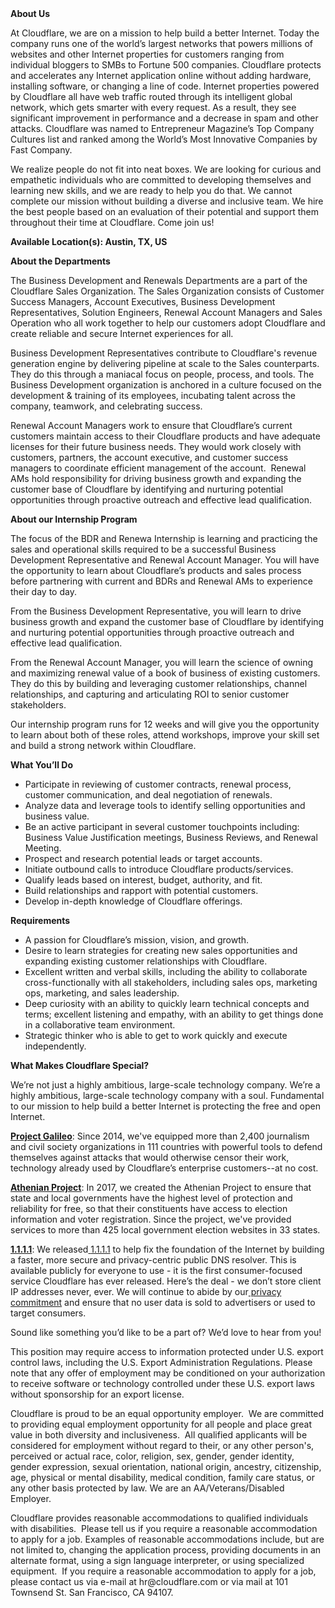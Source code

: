 <div class="content-intro">
	<div><strong>About Us</strong></div>
	<div>
		<p>At Cloudflare, we are on a mission to help build a better Internet. Today the company runs one of the world’s largest networks that powers millions of websites and other Internet properties for customers ranging from individual bloggers to SMBs to Fortune 500 companies. Cloudflare protects and accelerates any Internet application online without adding hardware, installing software, or changing a line of code. Internet properties powered by Cloudflare all have web traffic routed through its intelligent global network, which gets smarter with every request. As a result, they see significant improvement in performance and a decrease in spam and other attacks. Cloudflare was named to Entrepreneur Magazine’s Top Company Cultures list and ranked among the World’s Most Innovative Companies by Fast Company.&nbsp;</p>
		<p><span style="font-weight: 400;">We realize people do not fit into neat boxes. We are looking for curious and empathetic individuals who are committed to developing themselves and learning new skills, and we are ready to help you do that. We cannot complete our mission without building a diverse and inclusive team. We hire the best people based on an evaluation of their potential and support them throughout their time at Cloudflare. Come join us!&nbsp;</span></p>
	</div>
</div>
<p><strong>Available Location(s): Austin, TX, US</strong></p>
<p><strong>About the Departments</strong></p>
<p>The Business Development and Renewals Departments are a part of the Cloudflare Sales Organization. The Sales Organization consists of Customer Success Managers, Account Executives, Business Development Representatives, Solution Engineers, Renewal Account Managers and Sales Operation who all work together to help our customers adopt Cloudflare and create reliable and secure Internet experiences for all.</p>
<p>Business Development Representatives contribute to Cloudflare's revenue generation engine by delivering pipeline at scale to the Sales counterparts. They do this through a maniacal focus on people, process, and tools. The Business Development organization is anchored in a culture focused on the development &amp; training of its employees, incubating talent across the company, teamwork, and celebrating success.&nbsp;</p>
<p>Renewal Account Managers work to ensure that Cloudflare’s current customers maintain access to their Cloudflare products and have adequate licenses for their future business needs. They would work closely with customers, partners, the account executive, and customer success managers to coordinate efficient management of the account.&nbsp; Renewal AMs hold responsibility for driving business growth and expanding the customer base of Cloudflare by identifying and nurturing potential opportunities through proactive outreach and effective lead qualification.</p>
<p><strong>About our Internship Program</strong></p>
<p>The focus of the BDR and Renewa Internship is learning and practicing the sales and operational skills required to be a successful Business Development Representative and Renewal Account Manager. You will have the opportunity to learn about Cloudflare’s products and sales process before partnering with current and BDRs and Renewal AMs to experience their day to day.&nbsp;</p>
<p>From the Business Development Representative, you will learn to drive business growth and expand the customer base of Cloudflare by identifying and nurturing potential opportunities through proactive outreach and effective lead qualification.&nbsp;</p>
<p>From the Renewal Account Manager, you will learn the science of owning and maximizing renewal value of a book of business of existing customers. They do this by building and leveraging customer relationships, channel relationships, and capturing and articulating ROI to senior customer stakeholders.</p>
<p>Our internship program runs for 12 weeks and will give you the opportunity to learn about both of these roles, attend workshops, improve your skill set and build a strong network within Cloudflare.&nbsp;</p>
<p><strong>What You’ll Do</strong></p>
<ul>
	<li>Participate in reviewing of customer contracts, renewal process, customer communication, and deal negotiation of renewals.&nbsp;</li>
	<li>Analyze data and leverage tools to identify selling opportunities and business value.</li>
	<li>Be an active participant in several customer touchpoints including: Business Value Justification meetings, Business Reviews, and Renewal Meeting.</li>
	<li>Prospect and research potential leads or target accounts.&nbsp;</li>
	<li>Initiate outbound calls to introduce Cloudflare products/services.</li>
	<li>Qualify leads based on interest, budget, authority, and fit.</li>
	<li>Build relationships and rapport with potential customers.</li>
	<li>Develop in-depth knowledge of Cloudflare offerings.</li>
</ul>
<p><strong>Requirements</strong></p>
<ul>
	<li>A passion for Cloudflare’s mission, vision, and growth.</li>
	<li>Desire to learn strategies for creating new sales opportunities and expanding existing customer relationships with Cloudflare.</li>
	<li>Excellent written and verbal skills, including the ability to collaborate cross-functionally with all stakeholders, including sales ops, marketing ops, marketing, and sales leadership.</li>
	<li>Deep curiosity with an ability to quickly learn technical concepts and terms; excellent listening and empathy, with an ability to get things done in a collaborative team environment.</li>
	<li>Strategic thinker who is able to get to work quickly and execute independently.</li>
</ul>
<div class="content-conclusion">
	<p><strong>What Makes Cloudflare Special?</strong></p>
	<p><span style="font-weight: 400;">We’re not just a highly ambitious, large-scale technology company. We’re a highly ambitious, large-scale technology company with a soul. Fundamental to our mission to help build a better Internet is protecting the free and open Internet.</span></p>
	<p><a href="https://blog.cloudflare.com/protecting-free-expression-online/"><strong>Project Galileo</strong></a><span style="font-weight: 400;">: Since 2014, we've equipped more than 2,400 journalism and civil society organizations in 111 countries with powerful tools to defend themselves against attacks that would otherwise censor their work, technology already used by Cloudflare’s enterprise customers--at no cost.</span></p>
	<p><strong><a href="https://www.cloudflare.com/athenian/">Athenian Project</a></strong><span style="font-weight: 400;">: In 2017, we created the Athenian Project to ensure that state and local governments have the highest level of protection and reliability for free, so that their constituents have access to election information and voter registration. Since the project, we've provided services to more than 425 local government election websites in 33 states.</span></p>
	<p><a href="https://1.1.1.1/"><strong>1.1.1.1</strong></a><span style="font-weight: 400;">: We released</span><a href="https://1.1.1.1/"> <span style="font-weight: 400;">1.1.1.1</span></a><span style="font-weight: 400;"> to help fix the foundation of the Internet by building a faster, more secure and privacy-centric public DNS resolver. This is available publicly for everyone to use - it is the first consumer-focused service Cloudflare has ever released. Here’s the deal - we don’t store client IP addresses never, ever. We will continue to abide by our</span><a href="https://developers.cloudflare.com/1.1.1.1/privacy/public-dns-resolver"> privacy commitment</a><span style="font-weight: 400;"> and ensure that no user data is sold to advertisers or used to target consumers.</span></p>
	<p><span style="font-weight: 400;">Sound like something you’d like to be a part of? We’d love to hear from you!</span></p>
	<p><span style="font-weight: 400;">This position may require access to information protected under U.S. export control laws, including the U.S. Export Administration Regulations. Please note that any offer of employment may be conditioned on your authorization to receive software or technology controlled under these U.S. export laws without sponsorship for an export license.</span></p>
	<p><span style="font-weight: 400;">Cloudflare is proud to be an equal opportunity employer. &nbsp;We are committed to providing equal employment opportunity for all people and place great value in both diversity and inclusiveness. &nbsp;All qualified applicants will be considered for employment without regard to their, or any other person's, perceived or actual</span> <span style="font-weight: 400;">race, color, religion, sex, gender, gender identity, gender expression, sexual orientation, national origin, ancestry, citizenship, age, physical or mental disability, medical condition, family care status, or any other basis protected by law. </span><span style="font-weight: 400;">We are an AA/Veterans/Disabled Employer.</span></p>
	<p><span style="font-weight: 400;">Cloudflare provides reasonable accommodations to qualified individuals with disabilities. &nbsp;Please tell us if you require a reasonable accommodation to apply for a job. Examples of reasonable accommodations include, but are not limited to, changing the application process, providing documents in an alternate format, using a sign language interpreter, or using specialized equipment. &nbsp;If you require a reasonable accommodation to apply for a job, please contact us via e-mail at </span><span style="font-weight: 400;">hr@cloudflare.com</span><span style="font-weight: 400;"> or via mail at 101 Townsend St. San Francisco, CA 94107.</span></p>
</div>
